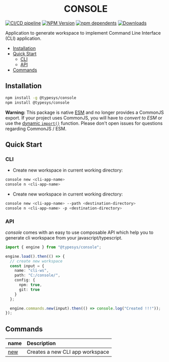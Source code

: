 <div align="center">
  <h1>CONSOLE</h1>
</div>

[![CI/CD pipeline](https://github.com/abhinath84/console/actions/workflows/ci.yml/badge.svg)](https://github.com/abhinath84/console/actions/workflows/ci.yml)
[![NPM Version](https://img.shields.io/npm/v/@typesys/console.svg?style=flat)](https://www.npmjs.org/package/@typesys/console)
[![npm dependents](https://badgen.net/npm/dependents/@typesys/console)](https://www.npmjs.com/package/@typesys/console?activeTab=dependents)
[![Downloads](https://badgen.net/npm/dt/@typesys/console)](https://www.npmjs.com/package/@typesys/console)

Application to generate workspace to implement Command Line Interface (CLI) application.

- [Installation](#installation)
- [Quick Start](#quick-start)
  - [CLI](#cli)
  - [API](#api)
- [Commands](#commands)

## Installation

```sh
npm install -g @typesys/console
npm install @typesys/console
```

**Warning:** This package is native [ESM](https://developer.mozilla.org/en-US/docs/Web/JavaScript/Guide/Modules) and no longer provides a CommonJS export. If your project uses CommonJS, you will have to _convert to ESM_ or use the [dynamic `import()`](https://v8.dev/features/dynamic-import) function. Please don't open issues for questions regarding CommonJS / ESM.

## Quick Start

### CLI

- Create new workspace in current working directory:

```sh
console new <cli-app-name>
console n <cli-app-name>
```

- Create new workspace in current working directory:

```sh
console new <cli-app-name> --path <destination-directory>
console n <cli-app-name> -p <destination-directory>
```

### API

_console_ comes with an easy to use composable API which help you to generate cli workspace from your javascript/typescript.

```ts
import { engine } from "@typesys/console";

engine.load().then(() => {
  // create new workspace
  const input = {
    name: "cli-ws",
    path: "C:/console/",
    config: {
      npm: true,
      git: true
    }
  };

  engine.commands.new(input).then(() => console.log("Created !!!"));
});
```

<!-- Provide typedoc generate page link here -->

## Commands

| name                                      | Description                     |
| :---------------------------------------- | :------------------------------ |
| [new](/packages/app/docs/commands/new.md) | Creates a new CLI app workspace |

<!-- ## References -->
